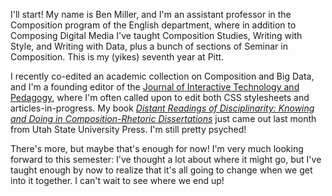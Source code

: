 I'll start! My name is Ben Miller, and I'm an assistant professor in the Composition program of the English department, where in addition to Composing Digital Media I've taught Composition Studies, Writing with Style, and Writing with Data, plus a bunch of sections of Seminar in Composition. This is my (yikes) seventh year at Pitt.

I recently co-edited an academic collection on Composition and Big Data, and I'm a founding editor of the [Journal of Interactive Technology and Pedagogy](http://jitpedagogy.org), where I'm often called upon to edit both CSS stylesheets and articles-in-progress. My book *[Distant Readings of Disciplinarity: Knowing and Doing in Composition-Rhetoric Dissertations](https://upcolorado.com/utah-state-university-press/item/6234-distant-readings-of-disciplinarity)* just came out last month from Utah State University Press. I'm still pretty psyched!

There's more, but maybe that's enough for now! I'm very much looking forward to this semester: I've thought a lot about where it might go, but I've taught enough by now to realize that it's all going to change when we get into it together. I can't wait to see where we end up!

<!-- add picture -->